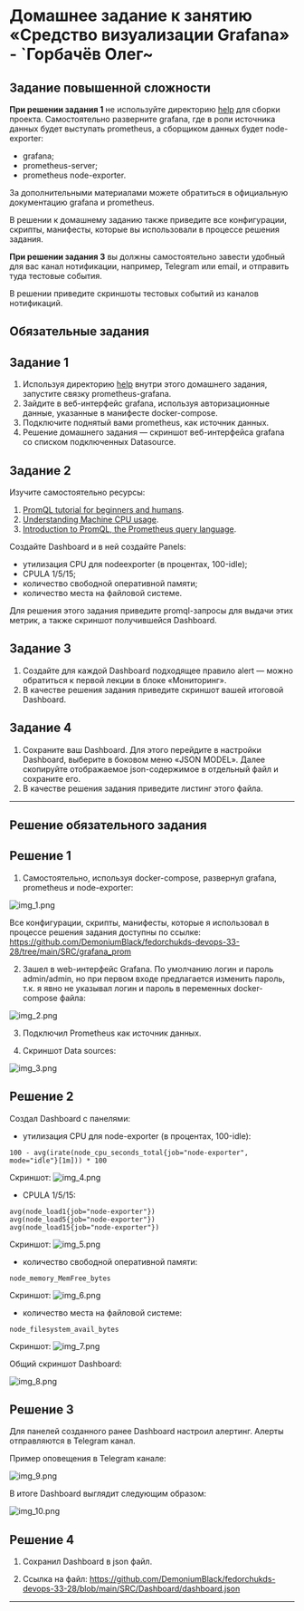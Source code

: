 # Домашнее задание к занятию «Средство визуализации Grafana» - `Горбачёв Олег~

## Задание повышенной сложности

**При решении задания 1** не используйте директорию [help](./help) для сборки проекта. Самостоятельно разверните grafana, где в роли источника данных будет выступать prometheus, а сборщиком данных будет node-exporter:

- grafana;
- prometheus-server;
- prometheus node-exporter.

За дополнительными материалами можете обратиться в официальную документацию grafana и prometheus.

В решении к домашнему заданию также приведите все конфигурации, скрипты, манифесты, которые вы 
использовали в процессе решения задания.

**При решении задания 3** вы должны самостоятельно завести удобный для вас канал нотификации, например, Telegram или email, и отправить туда тестовые события.

В решении приведите скриншоты тестовых событий из каналов нотификаций.

## Обязательные задания

## Задание 1

1. Используя директорию [help](./help) внутри этого домашнего задания, запустите связку prometheus-grafana.
2. Зайдите в веб-интерфейс grafana, используя авторизационные данные, указанные в манифесте docker-compose.
3. Подключите поднятый вами prometheus, как источник данных.
4. Решение домашнего задания — скриншот веб-интерфейса grafana со списком подключенных Datasource.

## Задание 2

Изучите самостоятельно ресурсы:

1. [PromQL tutorial for beginners and humans](https://valyala.medium.com/promql-tutorial-for-beginners-9ab455142085).
2. [Understanding Machine CPU usage](https://www.robustperception.io/understanding-machine-cpu-usage).
3. [Introduction to PromQL, the Prometheus query language](https://grafana.com/blog/2020/02/04/introduction-to-promql-the-prometheus-query-language/).

Создайте Dashboard и в ней создайте Panels:

- утилизация CPU для nodeexporter (в процентах, 100-idle);
- CPULA 1/5/15;
- количество свободной оперативной памяти;
- количество места на файловой системе.

Для решения этого задания приведите promql-запросы для выдачи этих метрик, а также скриншот получившейся Dashboard.

## Задание 3

1. Создайте для каждой Dashboard подходящее правило alert — можно обратиться к первой лекции в блоке «Мониторинг».
2. В качестве решения задания приведите скриншот вашей итоговой Dashboard.

## Задание 4

1. Сохраните ваш Dashboard. Для этого перейдите в настройки Dashboard, выберите в боковом меню «JSON MODEL». Далее скопируйте отображаемое json-содержимое в отдельный файл и сохраните его.
2. В качестве решения задания приведите листинг этого файла.

---

## Решение обязательного задания

## Решение 1

1. Самостоятельно, используя docker-compose, развернул grafana, prometheus и node-exporter:

![img_1.png](IMG/img_1.png)

Все конфигурации, скрипты, манифесты, которые я использовал в процессе решения задания доступны по ссылке: https://github.com/DemoniumBlack/fedorchukds-devops-33-28/tree/main/SRC/grafana_prom

2. Зашел в web-интерфейс Grafana. По умолчанию логин и пароль admin/admin, но при первом входе предлагается изменить пароль, т.к. я явно не указывал логин и пароль в переменных docker-compose файла:

![img_2.png](IMG/img_2.png)

3. Подключил Prometheus как источник данных.

4. Скриншот Data sources:

![img_3.png](IMG/img_3.png)

## Решение 2

Создал Dashboard c панелями:
- утилизация CPU для node-exporter (в процентах, 100-idle):
```text
100 - avg(irate(node_cpu_seconds_total{job="node-exporter", mode="idle"}[1m])) * 100
```
Скриншот:
![img_4.png](IMG/img_4.png)

- CPULA 1/5/15:
```text
avg(node_load1{job="node-exporter"})
avg(node_load5{job="node-exporter"})
avg(node_load15{job="node-exporter"})
```
Скриншот:
![img_5.png](IMG/img_5.png)

- количество свободной оперативной памяти:
```text
node_memory_MemFree_bytes
```
Скриншот:
![img_6.png](IMG/img_6.png)

- количество места на файловой системе:
```text
node_filesystem_avail_bytes
```
Скриншот:
![img_7.png](IMG/img_7.png)

Общий скриншот Dashboard:

![img_8.png](IMG/img_8.png)

## Решение 3

Для панелей созданного ранее Dashboard настроил алертинг. Алерты отправляются в Telegram канал.

Пример оповещения в Telegram канале:

![img_9.png](IMG/img_9.png)

В итоге Dashboard выглядит следующим образом:

![img_10.png](IMG/img_10.png)

## Решение 4

1. Сохранил Dashboard в json файл.

2. Ссылка на файл: https://github.com/DemoniumBlack/fedorchukds-devops-33-28/blob/main/SRC/Dashboard/dashboard.json

---

